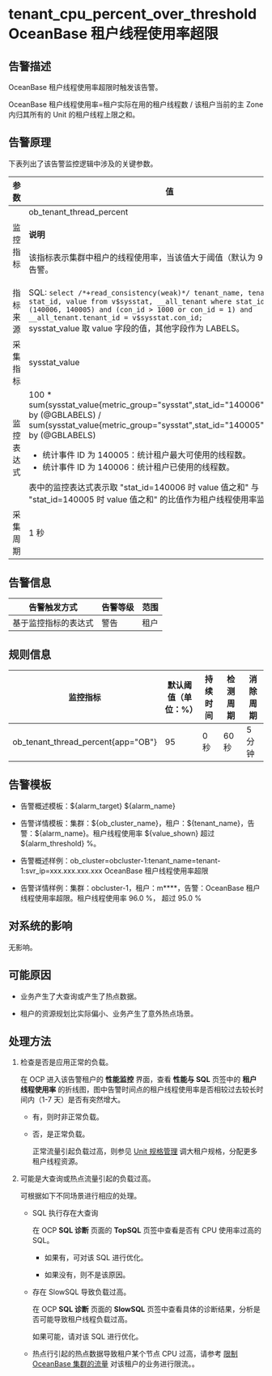 tenant_cpu_percent_over_threshold OceanBase 租户线程使用率超限
======================================================================

**告警描述**
-----------------------------

OceanBase 租户线程使用率超限时触发该告警。

OceanBase 租户线程使用率=租户实际在用的租户线程数 / 该租户当前的主 Zone 内归其所有的 Unit 的租户线程上限之和。

告警原理
-------------------------

下表列出了该告警监控逻辑中涉及的关键参数。

| 参数  | 值                     |
|-------|------------------------|
| 监控指标  | ob_tenant_thread_percent <main id="notice" type='explain'><h4>说明</h4><p>该指标表示集群中租户的线程使用率，当该值大于阈值（默认为 95%）时触发告警。</p></main>        |
| 指标来源  | SQL: `select /*+read_consistency(weak)*/ tenant_name, tenant_id, stat_id, value from v$sysstat, __all_tenant where stat_id IN (140006, 140005) and (con_id > 1000 or con_id = 1) and __all_tenant.tenant_id = v$sysstat.con_id; `  </br> sysstat_value 取 value 字段的值，其他字段作为 LABELS。                    |
| 采集指标  | sysstat_value         |
| 监控表达式 | 100 \* sum(sysstat_value{metric_group="sysstat",stat_id="140006",@LABELS}) by (@GBLABELS) / sum(sysstat_value{metric_group="sysstat",stat_id="140005",@LABELS}) by (@GBLABELS)  <ul><li> 统计事件 ID 为 140005：统计租户最大可使用的线程数。</li><li> 统计事件 ID 为 140006：统计租户已使用的线程数。 </li></ul>   表中的监控表达式表示取 "stat_id=140006 时 value 值之和" 与 "stat_id=140005 时 value 值之和" 的比值作为租户线程使用率监控指标值。 |
| 采集周期  | 1 秒                   |

**告警信息**
-----------------------------

|   告警触发方式   | 告警等级 | 范围 |
|------------|------|----|
| 基于监控指标的表达式 | 警告   | 租户 |

**规则信息**
-----------------------------

|           监控指标           | 默认阈值（单位：%） | 持续时间 | 检测周期 | 消除周期 |
|--------------------------|------------|------|------|------|
| ob_tenant_thread_percent{app="OB"} | 95         | 0 秒  | 60 秒 | 5 分钟 |

**告警模板**
-----------------------------

* 告警概述模板：\${alarm_target} \${alarm_name}

* 告警详情模板：集群：\${ob_cluster_name}，租户：\${tenant_name}，告警：\${alarm_name}。租户线程使用率 \${value_shown} 超过 \${alarm_threshold} %。
  
* 告警概述样例：ob_cluster=obcluster-1:tenant_name=tenant-1:svr_ip=xxx.xxx.xxx.xxx OceanBase 租户线程使用率超限

* 告警详情样例：集群：obcluster-1，租户：m****，告警：OceanBase 租户线程使用率超限。租户线程使用率 96.0 %， 超过 95.0 %

**对系统的影响**
-------------------------------

无影响。

**可能原因**
-----------------------------

* 业务产生了大查询或产生了热点数据。

* 租户的资源规划比实际偏小、业务产生了意外热点场景。

处理方法
-------------------------

1. 检查是否是应用正常的负载。

   在 OCP 进入该告警租户的 **性能监控** 界面，查看 **性能与 SQL** 页签中的 **租户线程使用率** 的折线图，图中告警时间点的租户线程使用率是否相较过去较长时间内（1-7 天）是否有突然增大。

   * 有，则时非正常负载。

   * 否，是正常负载。

     正常流量引起负载过高，则参见 [Unit 规格管理](../../../700.tenant-functions/400.manage-unit-specification.md) 调大租户规格，分配更多租户线程资源。

2. 可能是大查询或热点流量引起的负载过高。

   可根据如下不同场景进行相应的处理。

   * SQL 执行存在大查询

     在 OCP **SQL 诊断** 页面的 **TopSQL** 页签中查看是否有 CPU 使用率过高的 SQL。

     * 如果有，可对该 SQL 进行优化。

     * 如果没有，则不是该原因。

   * 存在 SlowSQL 导致负载过高。

     在 OCP **SQL 诊断** 页面的 **SlowSQL** 页签中查看具体的诊断结果，分析是否可能导致租户线程负载过高。

     如果可能，请对该 SQL 进行优化。

   * 热点行引起的热点数据导致租户某个节点 CPU 过高，请参考 [限制 OceanBase 集群的流量](../500.appendix/200.limit-the-inbound-traffic-of-the-oceanbase-cluster.md) 对该租户的业务进行限流。。
